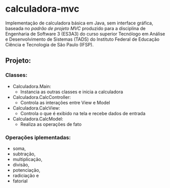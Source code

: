 # calculadora-mvc

Implementação de calculadora básica em Java, sem interface gráfica, baseada no *padrão de projeto MVC* produzido para a disciplina de Engenharia de Software 3 (ES3A3) do curso superior Tecnólogo em Análise e Desenvolvimento de Sistemas (TADS) do Instituto Federal de Educação Ciência e Tecnologia de São Paulo (IFSP).

## Projeto:

### Classes:
- Calculadora.Main:
	- Instancia as outras classes e inicia a calculadora
- Calculadora.CalcController:
	- Controla as interações entre View e Model
- Calculadora.CalcView:
	- Controla o que é exibido na tela e recebe dados de entrada
- Calculadora.CalcModel:
	- Realiza as operações de fato

### Operações iplementadas:

- soma,
- subtração, 
- multiplicação, 
- divisão,
- potenciação,
- radiciação e
- fatorial


